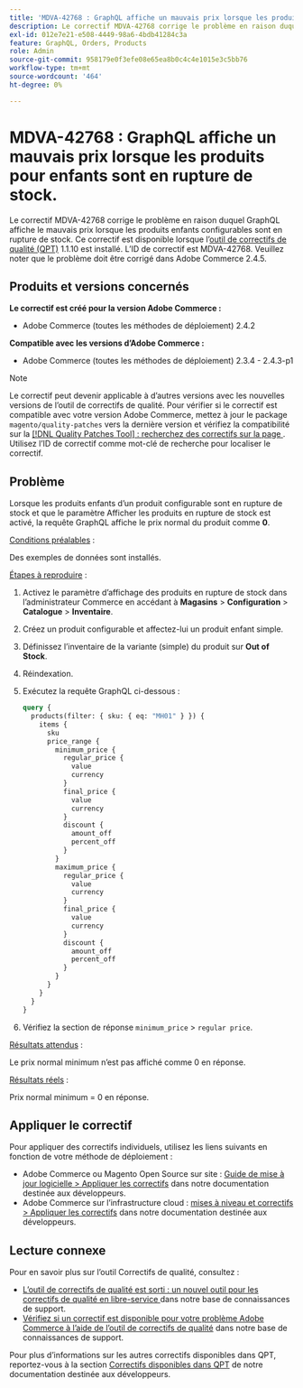 ```yaml
---
title: 'MDVA-42768 : GraphQL affiche un mauvais prix lorsque les produits pour enfants sont en rupture de stock'
description: Le correctif MDVA-42768 corrige le problème en raison duquel GraphQL affiche le mauvais prix lorsque les produits enfants configurables sont en rupture de stock. Ce correctif est disponible lorsque l’[outil de correctifs de qualité (QPT)](/help/announcements/adobe-commerce-announcements/magento-quality-patches-released-new-tool-to-self-serve-quality-patches.md) 1.1.10 est installé. L’ID de correctif est MDVA-42768. Veuillez noter que le problème doit être corrigé dans Adobe Commerce 2.4.5.
exl-id: 012e7e21-e508-4449-98a6-4bdb41284c3a
feature: GraphQL, Orders, Products
role: Admin
source-git-commit: 958179e0f3efe08e65ea8b0c4c4e1015e3c5bb76
workflow-type: tm+mt
source-wordcount: '464'
ht-degree: 0%

---
```


# MDVA-42768 : GraphQL affiche un mauvais prix lorsque les produits pour enfants sont en rupture de stock.

Le correctif MDVA-42768 corrige le problème en raison duquel GraphQL affiche le mauvais prix lorsque les produits enfants configurables sont en rupture de stock. Ce correctif est disponible lorsque l’[outil de correctifs de qualité (QPT)](/help/announcements/adobe-commerce-announcements/magento-quality-patches-released-new-tool-to-self-serve-quality-patches.md) 1.1.10 est installé. L’ID de correctif est MDVA-42768. Veuillez noter que le problème doit être corrigé dans Adobe Commerce 2.4.5.

## Produits et versions concernés

**Le correctif est créé pour la version Adobe Commerce :**

* Adobe Commerce (toutes les méthodes de déploiement) 2.4.2

**Compatible avec les versions d’Adobe Commerce :**

* Adobe Commerce (toutes les méthodes de déploiement) 2.3.4 - 2.4.3-p1

>[!NOTE]
>
>Le correctif peut devenir applicable à d’autres versions avec les nouvelles versions de l’outil de correctifs de qualité. Pour vérifier si le correctif est compatible avec votre version Adobe Commerce, mettez à jour le package `magento/quality-patches` vers la dernière version et vérifiez la compatibilité sur la [[!DNL Quality Patches Tool] : recherchez des correctifs sur la page ](https://devdocs.magento.com/quality-patches/tool.html#patch-grid). Utilisez l’ID de correctif comme mot-clé de recherche pour localiser le correctif.

## Problème

Lorsque les produits enfants d’un produit configurable sont en rupture de stock et que le paramètre Afficher les produits en rupture de stock est activé, la requête GraphQL affiche le prix normal du produit comme **0**.

<u>Conditions préalables</u> :

Des exemples de données sont installés.

<u>Étapes à reproduire</u> :

1. Activez le paramètre d’affichage des produits en rupture de stock dans l’administrateur Commerce en accédant à **Magasins** > **Configuration** > **Catalogue** > **Inventaire**.
1. Créez un produit configurable et affectez-lui un produit enfant simple.
1. Définissez l’inventaire de la variante (simple) du produit sur **Out of Stock**.
1. Réindexation.
1. Exécutez la requête GraphQL ci-dessous :

   ```GraphQL
   query {
     products(filter: { sku: { eq: "MH01" } }) {
       items {
         sku
         price_range {
           minimum_price {
             regular_price {
               value
               currency
             }
             final_price {
               value
               currency
             }
             discount {
               amount_off
               percent_off
             }
           }
           maximum_price {
             regular_price {
               value
               currency
             }
             final_price {
               value
               currency
             }
             discount {
               amount_off
               percent_off
             }
           }
         }
       }
     }
   }
   ```

1. Vérifiez la section de réponse `minimum_price` > `regular price`.

<u>Résultats attendus</u> :

Le prix normal minimum n’est pas affiché comme 0 en réponse.

<u>Résultats réels</u> :

Prix normal minimum = 0 en réponse.

## Appliquer le correctif

Pour appliquer des correctifs individuels, utilisez les liens suivants en fonction de votre méthode de déploiement :

* Adobe Commerce ou Magento Open Source sur site : [Guide de mise à jour logicielle > Appliquer les correctifs](https://devdocs.magento.com/guides/v2.4/comp-mgr/patching/mqp.html) dans notre documentation destinée aux développeurs.
* Adobe Commerce sur l’infrastructure cloud : [mises à niveau et correctifs > Appliquer les correctifs](https://devdocs.magento.com/cloud/project/project-patch.html) dans notre documentation destinée aux développeurs.

## Lecture connexe

Pour en savoir plus sur l’outil Correctifs de qualité, consultez :

* [ L’outil de correctifs de qualité est sorti : un nouvel outil pour les correctifs de qualité en libre-service ](/help/announcements/adobe-commerce-announcements/magento-quality-patches-released-new-tool-to-self-serve-quality-patches.md) dans notre base de connaissances de support.
* [Vérifiez si un correctif est disponible pour votre problème Adobe Commerce à l’aide de l’outil de correctifs de qualité](/help/support-tools/patches-available-in-qpt-tool/check-patch-for-magento-issue-with-magento-quality-patches.md) dans notre base de connaissances de support.

Pour plus d’informations sur les autres correctifs disponibles dans QPT, reportez-vous à la section [Correctifs disponibles dans QPT](https://devdocs.magento.com/quality-patches/tool.html#patch-grid) de notre documentation destinée aux développeurs.
